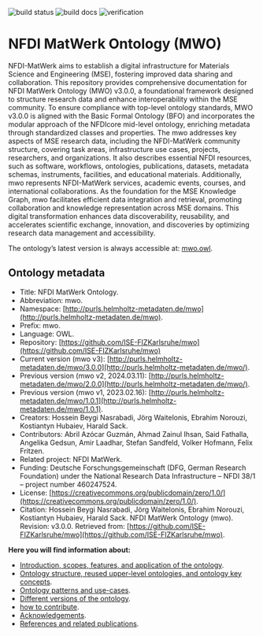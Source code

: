 ![build status](https://github.com/ISE-FIZKarlsruhe/nfdicore/actions/workflows/qc.yml/badge.svg)
![build docs](https://github.com/ISE-FIZKarlsruhe/nfdicore/actions/workflows/update-docs.yml/badge.svg)
![verification](https://github.com/ISE-FIZKarlsruhe/nfdicore/actions/workflows/verification.yml/badge.svg)


# NFDI MatWerk Ontology (MWO)
NFDI-MatWerk aims to establish a digital infrastructure for Materials Science and Engineering (MSE), fostering improved data sharing and collaboration. This repository provides comprehensive documentation for NFDI MatWerk Ontology (MWO) v3.0.0, a foundational framework designed to structure research data and enhance interoperability within the MSE community. To ensure compliance with top-level ontology standards, MWO v3.0.0 is aligned with the Basic Formal Ontology (BFO) and incorporates the modular approach of the NFDIcore mid-level ontology, enriching metadata through standardized classes and properties. The mwo addresses key aspects of MSE research data, including the NFDI-MatWerk community structure, covering task areas, infrastructure use cases, projects, researchers, and organizations. It also describes essential NFDI resources, such as software, workflows, ontologies, publications, datasets, metadata schemas, instruments, facilities, and educational materials. Additionally, mwo represents NFDI-MatWerk services, academic events, courses, and international collaborations. As the foundation for the MSE Knowledge Graph, mwo facilitates efficient data integration and retrieval, promoting collaboration and knowledge representation across MSE domains. This digital transformation enhances data discoverability, reusability, and accelerates scientific exchange, innovation, and discoveries by optimizing research data management and accessibility.

The ontology’s latest version is always accessible at: [mwo.owl](https://github.com/ISE-FIZKarlsruhe/mwo/blob/main/mwo.owl).

## Ontology metadata
- Title: NFDI MatWerk Ontology. 
- Abbreviation: mwo. 
- Namespace: [http://purls.helmholtz-metadaten.de/mwo](http://purls.helmholtz-metadaten.de/mwo).  
- Prefix: mwo. 
- Language: OWL. 
- Repository: [https://github.com/ISE-FIZKarlsruhe/mwo](https://github.com/ISE-FIZKarlsruhe/mwo)   
- Current version (mwo v3): [http://purls.helmholtz-metadaten.de/mwo/3.0.0](http://purls.helmholtz-metadaten.de/mwo/). 
- Previous version (mwo v2, 2024.03.11): [http://purls.helmholtz-metadaten.de/mwo/2.0.0](http://purls.helmholtz-metadaten.de/mwo/). 
- Previous version (mwo v1, 2023.02.16): [http://purls.helmholtz-metadaten.de/mwo/1.0.1](http://purls.helmholtz-metadaten.de/mwo/1.0.1). 
- Creators: Hossein Beygi Nasrabadi, Jörg Waitelonis, Ebrahim Norouzi, Kostiantyn Hubaiev, Harald Sack. 
- Contributors: Abril Azócar Guzmán, Ahmad Zainul Ihsan, Said Fathalla, Angelika Gedsun, Amir Laadhar, Stefan Sandfeld, Volker Hofmann, Felix Fritzen. 
- Related project: NFDI MatWerk. 
- Funding: Deutsche Forschungsgemeinschaft (DFG, German Research Foundation) under the National Research Data Infrastructure – NFDI 38/1 – project number 460247524. 
- License: [https://creativecommons.org/publicdomain/zero/1.0/](https://creativecommons.org/publicdomain/zero/1.0/). 
- Citation: Hossein Beygi Nasrabadi, Jörg Waitelonis, Ebrahim Norouzi, Kostiantyn Hubaiev, Harald Sack. NFDI MatWerk Ontology (mwo). Revision: v3.0.0. Retrieved from: [https://github.com/ISE-FIZKarlsruhe/mwo](https://github.com/ISE-FIZKarlsruhe/mwo).  


**Here you will find information about:**
- [Introduction, scopes, features, and application of the ontology](intro.md).  
- [Ontology structure, reused upper-level ontologies, and ontology key concepts](ontology.md).  
- [Ontology patterns and use-cases](patterns.md).  
- [Different versions of the ontology](versions.md).  
- [how to contribute](contributing.md).  
- [Acknowledgements](acknowledgements.md).  
- [References and related publications](refs.md).  


